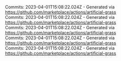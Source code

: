 Commits: 2023-04-01T15:08:22.024Z - Generated via https://github.com/marketplace/actions/artificial-grass
<br>
Commits: 2023-04-01T15:08:22.024Z - Generated via https://github.com/marketplace/actions/artificial-grass
<br>
Commits: 2023-04-01T15:08:22.024Z - Generated via https://github.com/marketplace/actions/artificial-grass
<br>
Commits: 2023-04-01T15:08:22.024Z - Generated via https://github.com/marketplace/actions/artificial-grass
<br>
Commits: 2023-04-01T15:08:22.024Z - Generated via https://github.com/marketplace/actions/artificial-grass
<br>
